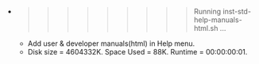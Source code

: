* >>>>>>>>> Running inst-std-help-manuals-html.sh ...
  * Add user & developer manuals(html) in Help menu.
  * Disk size = 4604332K. Space Used = 88K. Runtime = 00:00:00:01.

